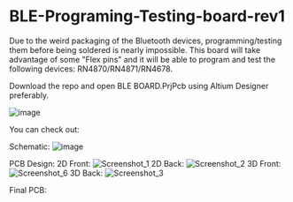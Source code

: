 # BLE-Programing-Testing-board-rev1
Due to the weird packaging of the Bluetooth devices, programming/testing them before being soldered is nearly impossible. This board will take advantage of some "Flex pins" and it will be able to program and test the following devices: RN4870/RN4871/RN4678.

Download the repo and open BLE BOARD.PrjPcb using Altium Designer preferably.

![image](https://github.com/VladManoleCAE/BLE-Programing-Testing-board-rev1/assets/133333286/725a5731-eacd-46f7-8733-a8e820abd4f1)

You can check out:

Schematic:
![image](https://github.com/VladManoleCAE/BLE-Programing-Testing-board-rev1/assets/133333286/42e985a8-2a34-4a02-b028-237f590b701d)

PCB Design:
2D Front:
![Screenshot_1](https://github.com/VladManoleCAE/BLE-Programing-Testing-board-rev1/assets/133333286/de182d6c-4ea2-4c31-81df-72834c330c3a)
2D Back:
![Screenshot_2](https://github.com/VladManoleCAE/BLE-Programing-Testing-board-rev1/assets/133333286/6caac7dc-b1ea-4bc0-a723-9cd47a2dde0a)
3D Front:
![Screenshot_6](https://github.com/VladManoleCAE/BLE-Programing-Testing-board-rev1/assets/133333286/76d61db8-5559-428b-9d85-7411d329c037)
3D Back:
![Screenshot_3](https://github.com/VladManoleCAE/BLE-Programing-Testing-board-rev1/assets/133333286/e8de9cee-20d7-447d-bbbb-94e0eb906ba7)

Final PCB:

